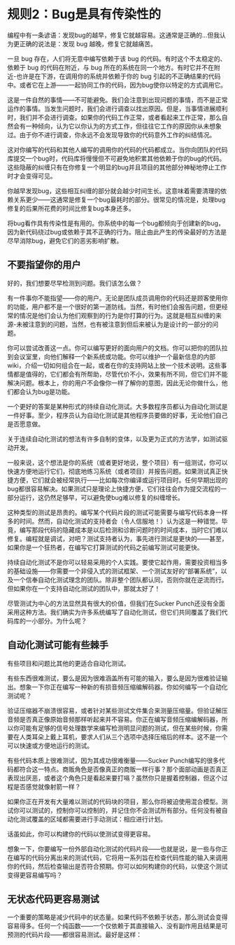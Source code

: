 # 规则2：Bug是具有传染性的

编程中有一条谚语：发现bug的越早，修复它就越容易。这通常是正确的...但我认为更正确的说法是：发现 bug 越晚，修复它就越痛苦。

一旦 bug 存在，人们将无意中编写依赖于该 bug 的代码。有时这个不太稳定的、依赖于 bug 的代码在附近，与 bug 所在的系统在同一个地方。有时它并不在附近-也许是在下游，在调用你的系统并依赖于你的 bug 引起的不正确结果的代码中。或者它在上游——一起协同工作的代码，因为bug使你以特定的方式调用它。

这是一件自然的事情——不可能避免。我们会注意到出现问题的事情，而不是正常运作的事情。当发生问题时，我们会进行调查以找出原因。但是，当事情进展顺利时，我们并不会进行调查。如果你的代码工作正常，或者看起来工作正常，那么自然会有一种倾向，认为它以你认为的方式工作，但往往它工作的原因你从未想象过。由于你不进行调查，你永远不会发现导致你的代码意外工作的纠结情况。

这对你编写的代码和其他人编写的调用你的代码的代码都成立。当你向团队的代码库提交一个bug时，代码库将慢慢但不可避免地积累其他依赖于你的bug的代码。这些隐蔽的纠缠只有在你修复一个明显的bug并且项目的其他部分神秘地停止工作时才会变得可见。

你越早发现bug，这些相互纠缠的部分就会越少时间生长。这意味着需要清理的依赖关系更少——这通常是修复一个bug最耗时的部分。很常见的情况是，处理bug修复的后果所花费的时间比修复bug本身还多。

将bug看作具有传染性是有用的。你系统中的每一个bug都倾向于创建新的bug，因为新代码绕过bug或依赖于其不正确的行为。阻止由此产生的传染最好的方法是尽早消除bug，避免它们的恶劣影响扩散。

## 不要指望你的用户

好的，我们想要尽早检测到问题。我们该怎么做？

有一件事你不能指望——你的用户。无论是团队成员调用你的代码还是顾客使用你的功能，用户都不是一个很好的第一道防线。当然，有时他们会报告问题，但更经常的情况是他们会认为他们观察到的行为是你打算的行为。这就是相互纠缠的来源-未被注意到的问题，当然，也有被注意到但后来被认为是设计的一部分的问题。

你可以尝试改善这一点。你可以编写更好的面向用户的文档。你可以把你的团队拉到会议室里，向他们解释一个新系统或功能。你可以维护一个最新信息的内部wiki，介绍一切如何组合在一起，或者在你的支持网站上放一个技术说明。这些事情都是值得的，它们都会有所帮助，尽管代价不小，效果有所不同，但它们并不能解决问题。根本上，你的用户不会像你一样了解你的意图，因此无论你做什么，他们都会认为bug是功能。

一个更好的答案是某种形式的持续自动化测试。大多数程序员都认为自动化测试是一件好事。至少，程序员认为自动化测试是其他程序员要做的好事，无论他们自己是否愿意做。

关于连续自动化测试的想法有许多自制的变体，以及更为正式的方法学，如测试驱动开发。

一般来说，这个想法是你的系统（或者更好地说，整个项目）有一组测试，你可以快速方便地运行它们，彻底地练习系统（或者项目）并报告问题。如果测试真正快捷方便，它们就会被经常执行——比如每次你编译或运行项目时。任何早期出现的bug都很容易解决。如果测试只是理论上快捷方便，它们往往会作为提交流程的一部分运行，这仍然足够早，可以避免使bug难以修复的纠缠增长。

这种类型的测试是昂贵的。编写某个代码片段的测试可能需要与编写代码本身一样多的时间。然而，自动化测试的支持者会（令人信服地！）认为这是一种错觉。毕竟，编写那段代码的隐藏成本是以后检测和诊断问题时的时间成本，当时它们难以修复。编程就是调试，对吧？测试支持者认为，事先进行测试是更快的——甚至，如果你是一个狂热者，在编写它打算测试的代码之前编写测试可能更快。

持续自动化测试不是你可以轻易采用的个人实践。要使它起作用，需要投资相当多的基础设施——你需要一个非侵入式的测试框架、一个测试友好的“部署系统”，以及一个信奉自动化测试理念的团队。除非整个团队都认同，否则你就在逆流而行。但如果你在一个支持自动化测试的团队中，那就太好了！

尽管测试为中心的方法显然具有很大的价值，但我们在Sucker Punch还没有全面采用这种方法。我们确实为许多系统编写了自动化测试，但它们共同覆盖了我们代码库的一小部分。为什么呢？

## 自动化测试可能有些棘手

有些项目和问题比其他的更适合自动化测试。

有些东西很难测试，要么是因为很难涵盖所有可能的输入，要么是因为很难验证输出。想象一下你正在编写一种新的有损音频压缩编解码器。你如何编写一个自动化测试呢？

验证压缩器不崩溃很容易，或者针对某些测试文件集合来测量压缩量。但验证解压音频是否真正像原始音频那样听起来并不容易。你正在编写音频压缩编解码器，所以你可能有足够的信号处理数学来编写检测明显问题的测试，但在某些时候，你需要在人类耳朵上戴上耳机，要求人们从三个选项中选择压缩后的样本。这不是一个可以快速或方便地运行的测试。

有些代码本质上很难测试，因为其成功很难衡量——Sucker Punch编写的很多代码都符合这一特点。商贩角色是否像真正的商贩一样行事？那个面部动画是否真正表现出厌恶，或者这个角色只是看起来要打嗝？虽然你只是握着控制器，但这个过程是否感觉就像射箭一样？

如果你正在开发有大量难以测试的代码块的项目，那么你将被迫使用混合模型。测试你可以测试的，控制你可以控制的，并记住你不会测试所有部分。任何没有被自动化测试覆盖的区域都需要进行手动测试：相应进行计划。

话虽如此，你可以构建你的代码以使测试变得更容易。

想象一下，你要编写一份外部自动化测试的代码片段——也就是说，是一些与你正在编写的代码分离出来的测试代码，它将用一系列旨在检查代码性能的输入来调用你的代码，然后检查输出是否符合预期。你可以如何构建你的代码，以使这个测试变得更容易编写吗？

## 无状态代码更容易测试

一个重要的策略是减少代码中的状态量。如果代码不依赖于状态，那么测试会变得容易得多。任何一个纯函数——一个仅依赖于其直接输入、没有副作用且结果是可预测的代码片段——都很容易测试。最好是这样： 